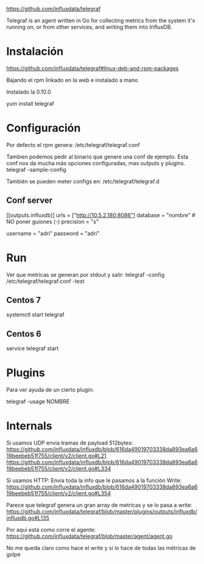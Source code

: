 https://github.com/influxdata/telegraf

Telegraf is an agent written in Go for collecting metrics from the system it's running on, or from other services, and writing them into InfluxDB.

# Instalación
https://github.com/influxdata/telegraf#linux-deb-and-rpm-packages

Bajando el rpm linkado en la web e instalado a mano

Instalado la 0.10.0

yum install telegraf


# Configuración
Por defecto el rpm genera:
/etc/telegraf/telegraf.conf

Tambien  podemos pedir al binario que genere una conf de ejemplo.
Esta conf nos da mucha más opciones configuradas, mas outputs y plugins.
telegraf -sample-config

También se pueden meter configs en:
/etc/telegraf/telegraf.d

## Conf server
[[outputs.influxdb]]
  urls = ["http://10.5.2.180:8086"]
  database = "nombre" # NO poner guiones (-)
  precision = "s"

  username = "adri"
  password = "adri"


# Run
Ver que metricas se generan por stdout y salir:
telegraf -config /etc/telegraf/telegraf.conf -test

## Centos 7
systemctl start telegraf

## Centos 6
service telegraf start


# Plugins
Para ver ayuda de un cierto plugin:

telegraf -usage NOMBRE



# Internals
Si usamos UDP envia tramas de payload 512bytes:
https://github.com/influxdata/influxdb/blob/616da49019703338da893ea6a619beebeb51f755/client/v2/client.go#L21
https://github.com/influxdata/influxdb/blob/616da49019703338da893ea6a619beebeb51f755/client/v2/client.go#L334

Si usamos HTTP:
Envia toda la info que le pasamos a la función Write:
https://github.com/influxdata/influxdb/blob/616da49019703338da893ea6a619beebeb51f755/client/v2/client.go#L354

Parece que telegraf genera un gran array de metricas y se lo pasa a write:
https://github.com/influxdata/telegraf/blob/master/plugins/outputs/influxdb/influxdb.go#L135

Por aqui está como corre el agente:
https://github.com/influxdata/telegraf/blob/master/agent/agent.go

No me queda claro como hace el write y si lo hace de todas las métricas de golpe
